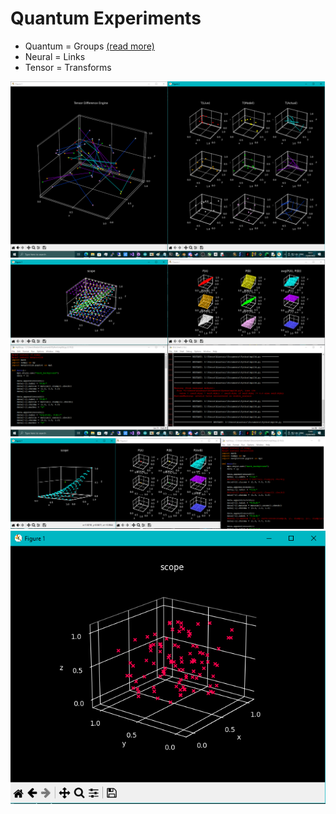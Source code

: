 # Quantum Experiments

* Quantum = Groups [(read more)](/quantum/notes.md)
* Neural = Links
* Tensor = Transforms

![screenshot](/quantum/difference.png)
![screenshot](/quantum/subplot.png)
![screenshot](/quantum/subplot2.png)
![screenshot](/quantum/scope.png)
